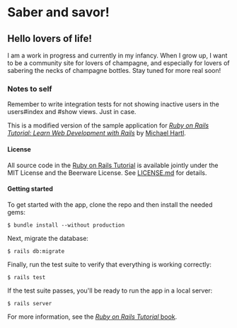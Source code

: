 # Saber and savor!

## Hello lovers of life!

I am a work in progress and currently in my infancy. When I grow up, I want to
be a community site for lovers of champagne, and especially for lovers of
sabering the necks of champagne bottles. Stay tuned for more real soon!


### Notes to self
Remember to write integration tests for not showing inactive users in the users#index and #show views. Just in case.

This is a modified version of the sample application for
[*Ruby on Rails Tutorial:
Learn Web Development with Rails*](http://www.railstutorial.org/)
by [Michael Hartl](http://www.michaelhartl.com/).

#### License

All source code in the [Ruby on Rails Tutorial](http://railstutorial.org/)
is available jointly under the MIT License and the Beerware License. See
[LICENSE.md](LICENSE.md) for details.

#### Getting started

To get started with the app, clone the repo and then install the needed gems:

```
$ bundle install --without production
```

Next, migrate the database:

```
$ rails db:migrate
```

Finally, run the test suite to verify that everything is working correctly:

```
$ rails test
```

If the test suite passes, you'll be ready to run the app in a local server:

```
$ rails server
```

For more information, see the
[*Ruby on Rails Tutorial* book](http://www.railstutorial.org/book).
